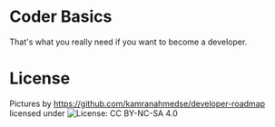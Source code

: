 # Coder Basics
That's what you really need if you want to become a developer.

# License
Pictures by https://github.com/kamranahmedse/developer-roadmap licensed under
![License: CC BY-NC-SA 4.0](https://img.shields.io/badge/License-CC%20BY--NC--SA%204.0-lightgrey.svg)
